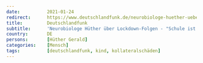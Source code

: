 ```yaml
---
date:          2021-01-24
redirect:      https://www.deutschlandfunk.de/neurobiologe-huether-ueber-lockdown-folgen-schule-ist-der.694.de.html?dram:article_id=491369
title:         Deutschlandfunk
subtitle:      'Neurobiologe Hüther über Lockdown-Folgen - "Schule ist der Ort, wo Kinder ihre tiefsten Bedürfnisse stillen"'
country:       DE
persons:       [Hüther Gerald]
categories:    [Mensch]
tags:          [deutschlandfunk, kind, kollateralschäden]
---
```

